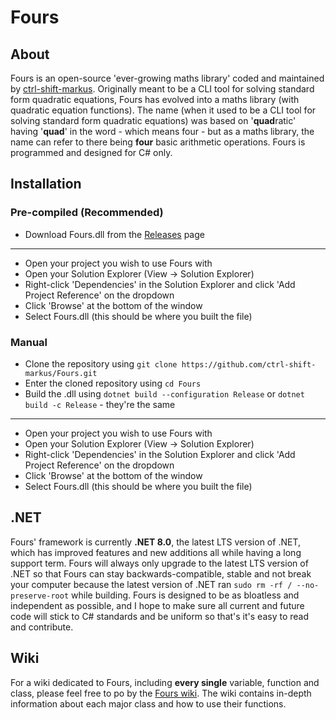 # Fours

## About
Fours is an open-source 'ever-growing maths library' coded and maintained by [ctrl-shift-markus](https://www.github.com/ctrl-shift-markus). Originally meant to be a CLI tool for solving standard form quadratic equations, Fours has evolved into a maths library (with quadratic equation functions). The name (when it used to be a CLI tool for solving standard form quadratic equations) was based on '**quad**ratic' having '**quad**' in the word - which means four - but as a maths library, the name can refer to there being **four** basic arithmetic operations. Fours is programmed and designed for C# only.

## Installation
### Pre-compiled (Recommended)
- Download Fours.dll from the [Releases](https://www.github.com/ctrl-shift-markus/fours/releases) page
---
- Open your project you wish to use Fours with
- Open your Solution Explorer (View -> Solution Explorer)
- Right-click 'Dependencies' in the Solution Explorer and click 'Add Project Reference' on the dropdown
- Click 'Browse' at the bottom of the window
- Select Fours.dll (this should be where you built the file)

### Manual
- Clone the repository using `git clone https://github.com/ctrl-shift-markus/Fours.git`
- Enter the cloned repository using `cd Fours`
- Build the .dll using `dotnet build --configuration Release` or `dotnet build -c Release` - they're the same
---
- Open your project you wish to use Fours with
- Open your Solution Explorer (View -> Solution Explorer)
- Right-click 'Dependencies' in the Solution Explorer and click 'Add Project Reference' on the dropdown
- Click 'Browse' at the bottom of the window
- Select Fours.dll (this should be where you built the file)

## .NET
Fours' framework is currently **.NET 8.0**, the latest LTS version of .NET, which has improved features and new additions all while having a long support term. Fours will always only upgrade to the latest LTS version of .NET so that Fours can stay backwards-compatible, stable and not break your computer because the latest version of .NET ran `sudo rm -rf / --no-preserve-root` while building. Fours is designed to be as bloatless and independent as possible, and I hope to make sure all current and future code will stick to C# standards and be uniform so that's it's easy to read and contribute.

## Wiki
For a wiki dedicated to Fours, including **every single** variable, function and class, please feel free to po by the [Fours wiki](https://github.com/ctrl-shift-markus/Fours/wiki). The wiki contains in-depth information about each major class and how to use their functions.
